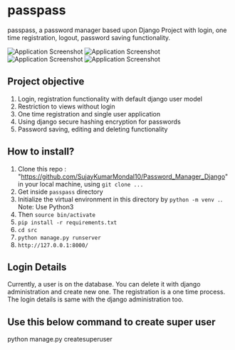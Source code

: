 # passpass

passpass, a password manager based upon Django Project with login, one time registration, logout, password saving functionality.


![Application Screenshot](images/login_page.png)
![Application Screenshot](images/dashboard.png)
![Application Screenshot](images/edit.png)
![Application Screenshot](images/delete.png)

## Project objective
1) Login, registration functionality with default django user model
2) Restriction to views without login
3) One time registration and single user application
4) Using django secure hashing encryption for passwords
5) Password saving, editing and deleting functionality

## How to install?
1) Clone this repo : "https://github.com/SujayKumarMondal10/Password_Manager_Django" in your local machine, using `git clone ...`
2) Get inside `passpass` directory
3) Initialize the virtual environment in this directory by `python -m venv .`. Note: Use Python3
4) Then `source bin/activate`
5) `pip install -r requirements.txt`
6) `cd src`
7) `python manage.py runserver`
8) `http://127.0.0.1:8000/`

## Login Details
Currently, a user is on the database. You can delete it with django administration and create new one. The registration is a one time process. The login details is same with the django administration too.

## Use this below command to create super user 
python manage.py createsuperuser

